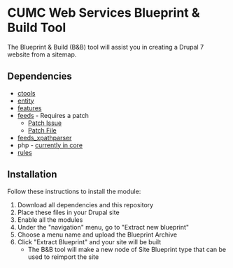 # CUMC Web Services Blueprint & Build Tool

The Blueprint & Build (B&B) tool will assist you in creating a Drupal 7 website from a sitemap.

## Dependencies
* [ctools][]
* [entity][]
* [features][]
* [feeds][] - Requires a patch
    * [Patch Issue][]
    * [Patch File][]
* [feeds_xpathparser][]
* php - [currently in core][]
* [rules][]

## Installation
Follow these instructions to install the module:

1. Download all dependencies and this repository
2. Place these files in your Drupal site
3. Enable all the modules
4. Under the "navigation" menu, go to "Extract new blueprint"
5. Choose a menu name and upload the Blueprint Archive
6. Click "Extract Blueprint" and your site will be built
    * The B&B tool will make a new node of Site Blueprint type that can be used to reimport the site


[ctools]: http://drupal.org/project/ctools
[entity]: http://drupal.org/project/entity
[features]: http://drupal.org/project/features
[feeds]: http://drupal.org/project/feeds
[Patch Issue]: http://drupal.org/node/1633014
[Patch File]: http://drupal.org/files/feeds-add_menu_item_map-1633014-8.patch
[feeds_xpathparser]: http://drupal.org/project/feeds_xpathparser
[currently in core]: http://drupal.org/node/1203886
[rules]: http://drupal.org/project/rules
